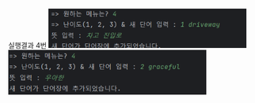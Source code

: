 실행결과 4번
<img
src="https://github.com/ROWELLI/Project1/blob/master/scrrenshots/%EC%8B%A4%ED%96%89%EA%B2%B0%EA%B3%BC4.png" width = "400">
<img
src="https://github.com/ROWELLI/Project1/blob/master/scrrenshots/image.png" width = "400">
